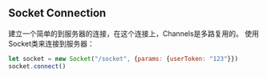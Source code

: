 ## Socket Connection

建立一个简单的到服务器的连接，在这个连接上，Channels是多路复用的。
使用Socket类来连接到服务器：

```javascript
let socket = new Socket("/socket", {params: {userToken: "123"}})
socket.connect()
```
